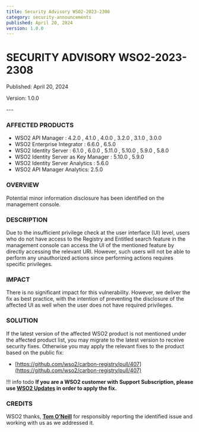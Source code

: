 ```yaml
---
title: Security Advisory WSO2-2023-2308
category: security-announcements
published: April 20, 2024
version: 1.0.0
---
```


# SECURITY ADVISORY WSO2-2023-2308

<p class="doc-info">Published: April 20, 2024</p>
<p class="doc-info">Version: 1.0.0</p>
---

### AFFECTED PRODUCTS
* WSO2 API Manager : 4.2.0 , 4.1.0 , 4.0.0 , 3.2.0 , 3.1.0 , 3.0.0 
* WSO2 Enterprise Integrator : 6.6.0 , 6.5.0
* WSO2 Identity Server : 6.1.0 , 6.0.0 , 5.11.0 , 5.10.0 , 5.9.0 , 5.8.0
* WSO2 Identity Server as Key Manager : 5.10.0 , 5.9.0
* WSO2 Identity Server Analytics : 5.6.0
* WSO2 API Manager Analytics: 2.5.0


### OVERVIEW
Potential minor information disclosure has been identified on the management console.


### DESCRIPTION
Due to the insufficient privilege check at the user interface (UI) level, users who do not have access to the Registry and Entitled search feature in the management console can access the UI of the mentioned feature by directly accessing the relevant URI. However, such users will not be able to perform any unauthorized actions since performing actions requires specific privileges.


### IMPACT
There is no significant impact for this vulnerability. However, we deliver the fix as best practice, with the intention of preventing the disclosure of the affected UI as well when the user does not have required privileges.


### SOLUTION
If the latest version of the affected WSO2 product is not mentioned under the affected product list, you may migrate to the latest version to receive security fixes. Otherwise you may apply the relevant fixes to the product based on the public fix: 

* [https://github.com/wso2/carbon-registry/pull/407](https://github.com/wso2/carbon-registry/pull/407)


!!! info todo
    **If you are a WSO2 customer with Support Subscription, please use [WSO2 Updates](https://wso2.com/updates/) in order to apply the fix.**


### CREDITS
WSO2 thanks, **[Tom O’Neill](https://www.linkedin.com/in/the-tom-oneill)** for responsibly reporting the identified issue and working with us as we addressed it.

